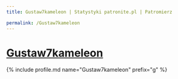 ```yaml
---
title: Gustaw7kameleon | Statystyki patronite.pl | Patromierz

permalink: /Gustaw7kameleon
---
```


# [Gustaw7kameleon](https://patronite.pl/Gustaw7kameleon)

{% include profile.md name="Gustaw7kameleon" prefix="g" %}
